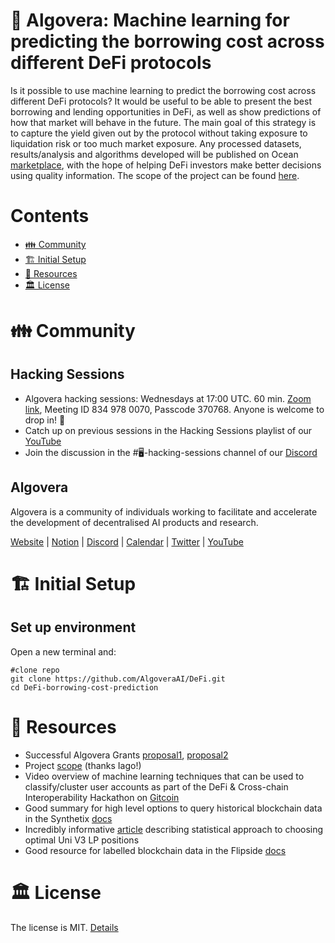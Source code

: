 # 💸 Algovera: Machine learning for predicting the borrowing cost across different DeFi protocols

Is it possible to use machine learning to predict the borrowing cost across different DeFi protocols? It would be useful to be able to present the best borrowing and lending opportunities in DeFi, as well as show predictions of how that market will behave in the future. The main goal of this strategy is to capture the yield given out by the protocol without taking exposure to liquidation risk or too much market exposure. Any processed datasets, results/analysis and algorithms developed will be published on Ocean [marketplace](https://market.oceanprotocol.com/), with the hope of helping DeFi investors make better decisions using quality information. The scope of the project can be found [here](https://docs.google.com/document/d/18VwuIonYWP8IJ7tfUtJJwxDRyagPMeqrAfVhg80rcrU/edit). 

# Contents

- [👪 Community](#-community)
- [🏗 Initial Setup](#-initial-setup)
- [🤖 Resources](#-resources)
- [🏛 License](#-license)

# 👪 Community

## Hacking Sessions
- Algovera hacking sessions: Wednesdays at 17:00 UTC. 60 min. [Zoom link](https://zoom.us/j/8349780070?pwd=TzBrZFU0Sng1N0wrTG5QSEs4ZXZPUT09), Meeting ID 834 978 0070, Passcode 370768. Anyone is welcome to drop in! 👋
- Catch up on previous sessions in the Hacking Sessions playlist of our [YouTube](https://www.youtube.com/playlist?list=PLgIrgqrkZC909wDde_t4D1sGUp1-_jboM)
- Join the discussion in the #🖥-hacking-sessions channel of our [Discord](https://discord.gg/e65RuHSDS5)

## Algovera

Algovera is a community of individuals working to facilitate and accelerate the development of decentralised AI products and research.

[Website](https://www.algovera.ai/) | [Notion](https://algovera.notion.site/) | [Discord](https://discord.gg/e65RuHSDS5) | [Calendar](https://algovera.notion.site/Calendar-9d79fab364234b47b6d24021efc28e42) | [Twitter](https://twitter.com/AlgoveraAI) | [YouTube](https://www.youtube.com/channel/UC2A5iUpP6k52ZZmC8LFj1IA) 

# 🏗 Initial Setup 

## Set up environment

Open a new terminal and:
```console
#clone repo
git clone https://github.com/AlgoveraAI/DeFi.git
cd DeFi-borrowing-cost-prediction
```

# 🤖 Resources

- Successful Algovera Grants [proposal1](https://forum.algovera.ai/t/proposal-predictive-model-for-borrowing-cost-of-popular-defi-protocols/31/2), [proposal2](https://forum.algovera.ai/t/predictive-model-for-borrowing-cost-of-popular-defi-protocols/68/4)
- Project [scope](https://docs.google.com/document/d/18VwuIonYWP8IJ7tfUtJJwxDRyagPMeqrAfVhg80rcrU/edit) (thanks Iago!)
- Video overview of machine learning techniques that can be used to classify/cluster user accounts as part of the DeFi & Cross-chain Interoperability Hackathon on [Gitcoin](https://www.youtube.com/redirect?event=video_description&redir_token=QUFFLUhqbUI3Y04yTnFqSGFaQi1QZEttM1pRTGtVUVhmZ3xBQ3Jtc0ttWllHSTFhVFY4MGp0OWZiS1hyYmx4VlF5cGdYaTd4WnFyWTBrRkxQTW04NnlwQmM2WmJNZ253dkVFbUl0eEpiSDBXY3ZhNjBnZkd6RV90bUdmNmJfLTB1ODdEUGlaVzZncFJ1TGVzRXhhLXo2d3dMZw&q=https%3A%2F%2Fgitcoin.co%2Fhackathon%2Fdefi-crosschain%2Fonboard)
- Good summary for high level options to query historical blockchain data in the Synthetix [docs](https://docs.synthetix.io/integrations/data)
- Incredibly informative [article](https://lambert-guillaume.medium.com/a-guide-for-choosing-optimal-uniswap-v3-lp-positions-part-1-842b470d2261) describing statistical approach to choosing optimal Uni V3 LP positions
- Good resource for labelled blockchain data in the Flipside [docs](https://docs.flipsidecrypto.com/)

# 🏛 License

The license is MIT. [Details](LICENSE)

